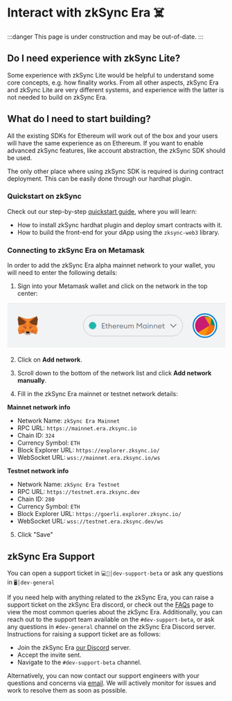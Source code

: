 # Interact with zkSync Era :skull_and_crossbones:

:::danger
This page is under construction and may be out-of-date.
:::

## Do I need experience with zkSync Lite?

Some experience with zkSync Lite would be helpful to understand some core concepts, e.g. how finality works. From all other aspects, zkSync Era and zkSync Lite are very different systems, and experience with the latter is not needed to build on zkSync Era.

## What do I need to start building?

All the existing SDKs for Ethereum will work out of the box and your users will have the same experience as on Ethereum. If you want to enable advanced zkSync features, like account abstraction, the zkSync SDK should be used.

The only other place where using zkSync SDK is required is during contract deployment. This can be easily done through our hardhat plugin.

### Quickstart on zkSync

Check out our step-by-step [quickstart guide](../building-on-zksync/hello-world.md), where you will learn:

- How to install zkSync hardhat plugin and deploy smart contracts with it.
- How to build the front-end for your dApp using the `zksync-web3` library.

### Connecting to zkSync Era on Metamask

In order to add the zkSync Era alpha mainnet network to your wallet, you will need to enter the following details:

1. Sign into your Metamask wallet and click on the network in the top center:

![img](../../assets/images/connect-1.png)

2. Click on **Add network**.

3. Scroll down to the bottom of the network list and click **Add network manually**.

4. Fill in the zkSync Era mainnet or testnet network details:

**Mainnet network info**

- Network Name: `zkSync Era Mainnet`
- RPC URL: `https://mainnet.era.zksync.io`
- Chain ID: `324`
- Currency Symbol: `ETH`
- Block Explorer URL: `https://explorer.zksync.io/`
- WebSocket URL: `wss://mainnet.era.zksync.io/ws`

**Testnet network info**

- Network Name: `zkSync Era Testnet`
- RPC URL: `https://testnet.era.zksync.dev`
- Chain ID: `280`
- Currency Symbol: `ETH`
- Block Explorer URL: `https://goerli.explorer.zksync.io/`
- WebSocket URL: `wss://testnet.era.zksync.dev/ws`

5. Click "Save"

## zkSync Era Support

You can open a support ticket in `💻🧪│dev-support-beta` or ask any questions in `🖥│dev-general`

If you need help with anything related to the zkSync Era, you can raise a support ticket on the zkSync Era discord, or check out the [FAQs](../../reference/troubleshooting/faq.md) page to view the most common queries about the zkSync Era. Additionally, you can reach out to the support team available on the `#dev-support-beta`, or ask any questions in `#dev-general` channel on the zkSync Era Discord server.
Instructions for raising a support ticket are as follows:

- Join the zkSync Era [our Discord](https://join.zksync.dev/) server.
- Accept the invite sent.
- Navigate to the `#dev-support-beta` channel.

Alternatively, you can now contact our support engineers with your questions and concerns via [email](mailto:support@zksync.io).
We will actively monitor for issues and work to resolve them as soon as possible.

<!-- ## Deposit and withdraw funds using zkSync Portal

As the testnet is running on Goerli network, you will need to get some Goerli ETH first. Try any of the faucets below.

- [https://goerli-faucet.mudit.blog/](https://goerli-faucet.mudit.blog/)
- [https://faucets.chain.link/goerli](https://faucets.chain.link/goerli)
- [https://goerli-faucet.slock.it/](https://goerli-faucet.slock.it/)
- [https://goerlifaucet.com/](https://goerlifaucet.com/)

**Step 1**

Head to [https://goerli.portal.zksync.io/](https://goerli.portal.zksync.io/) and connect your wallet. You will automatically be asked to add the “zkSync Era testnet Goerli” network.

You may also add the network manually to your metamask.

- Network Name: `zkSync mainnet`
- New RPC URL: `https://zksync2-mainnet.zksync.io`
- Chain ID: `324` -->
<!--
**Step 2 (Skip if you don’t have Goerli ETH)**

We first go to “Bridge” and then “Deposit” to deposit some \$ETH to zkSync Era.

![image](../../assets/images/faq-1.png)

**Step 3**

Next, we go to “Faucet” to get some testnet $ETH, $LINK, $DAI, $WBTC and \$USDC into our zkSync address.

![image](../../assets/images/faq-2.png)

Check your balance at “Balances” after claiming.

![image](../../assets/images/faq-3.png)

**Step 4**

Now go to “Transfer”. Input the address of another wallet and transfer some tokens to it. Pay the fees in DAI if you don’t have ETH.

![image](../../assets/images/faq-4.png)

**Step 5**

At last we go to “Withdraw” to withdraw some \$DAI from zkSync back to Goerli. Pay the fees in ETH.

![image](../../assets/images/faq-5.png) -->
